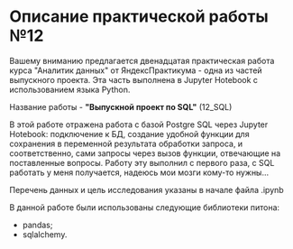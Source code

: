 # Описание практической работы №12

Вашему вниманию предлагается двенадцатая практическая работа курса "Аналитик данных" от ЯндексПрактикума - одна из частей  выпускного проекта.
Эта часть выполнена в Jupyter Hotebook с использованием языка Python.

Название работы - **"Выпускной проект по SQL"** (12_SQL)

В этой работе отражена работа с базой Postgre SQL через Jupyter Hotebook: подключение к БД, создание удобной функции для сохранения в переменной результата обработки запроса, и соответственно, сами запросы через вызов функции, отвечающие на поставленные вопросы.
Работу эту выполнил с первого раза, с SQL работать у меня получается, надеюсь мои мозги кому-то нужны... 

Перечень данных и цель иccледования указаны в начале файла .ipynb

В данной работе были использованы следующие библиотеки питона:
* pandas;
* sqlalchemy.
